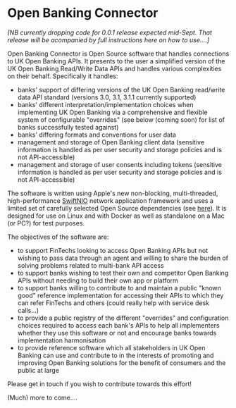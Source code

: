 # Open Banking Connector

_[NB currently dropping code for 0.0.1 release expected mid-Sept. That release will be acompanied by full instructions here on how to use....]_

Open Banking Connector is Open Source software that handles connections to UK Open Banking APIs. It presents to the user a simplified version of the UK Open Banking Read/Write Data APIs and handles various complexities on their behalf. Specifically it handles:
* banks' support of differing versions of the UK Open Banking read/write data API standard (versions 3.0, 3.1, 3.1.1 currently supported)
* banks' different interpretation/implementation choices when implementing UK Open Banking via a comprehensive and flexible system of configurable "overrides" (see below (coming soon) for list of banks successfully tested against)
* banks' differing formats and conventions for user data
* management and storage of Open Banking client data (sensitive information is handled as per user security and storage policies and is not API-accessible)
* management and storage of user consents including tokens (sensitive information is handled as per user security and storage policies and is not API-accessible)

The software is written using Apple's new non-blocking, multi-threaded, high-performance [SwiftNIO](https://github.com/apple/swift-nio) network application framework and uses a limited set of carefully selected Open Source dependencies (see [here](https://github.com/finlabsuk/open-banking-connector/blob/master/Package.swift)). It is designed for use on Linux and with Docker as well as standalone on a Mac (or PC?) for test purposes.

The objectives of the software are:
* to support FinTechs looking to access Open Banking APIs but not wishing to pass data through an agent and willing to share the burden of solving problems related to multi-bank API access
* to support banks wishing to test their own and competitor Open Banking APIs without needing to build their own app or platform
* to support banks willing to contribute to and maintain a public "known good" reference implementation for accessing their APIs to which they can refer FinTechs and others (could really help with service desk calls...)
* to provide a public registry of the different "overrides" and configuration choices required to access each bank's APIs to help all implementers whether they use this software or not and encourage banks towards implementation harmonisation 
* to provide reference software which all stakeholders in UK Open Banking can use and contribute to in the interests of promoting and improving Open Banking solutions for the benefit of consumers and the public at large

Please get in touch if you wish to contribute towards this effort!

(Much) more to come....
